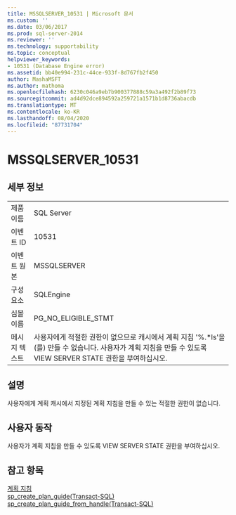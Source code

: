```yaml
---
title: MSSQLSERVER_10531 | Microsoft 문서
ms.custom: ''
ms.date: 03/06/2017
ms.prod: sql-server-2014
ms.reviewer: ''
ms.technology: supportability
ms.topic: conceptual
helpviewer_keywords:
- 10531 (Database Engine error)
ms.assetid: bb40e994-231c-44ce-933f-8d767fb2f450
author: MashaMSFT
ms.author: mathoma
ms.openlocfilehash: 6230c046a9eb7b900377888c59a3a492f2b89f73
ms.sourcegitcommit: ad4d92dce894592a259721a1571b1d8736abacdb
ms.translationtype: MT
ms.contentlocale: ko-KR
ms.lasthandoff: 08/04/2020
ms.locfileid: "87731704"
---
```

# <a name="mssqlserver_10531"></a>MSSQLSERVER_10531
    
## <a name="details"></a>세부 정보  
  
|||  
|-|-|  
|제품 이름|SQL Server|  
|이벤트 ID|10531|  
|이벤트 원본|MSSQLSERVER|  
|구성 요소|SQLEngine|  
|심볼 이름|PG_NO_ELIGIBLE_STMT|  
|메시지 텍스트|사용자에게 적절한 권한이 없으므로 캐시에서 계획 지침 '%.*ls'을(를) 만들 수 없습니다. 사용자가 계획 지침을 만들 수 있도록 VIEW SERVER STATE 권한을 부여하십시오.|  
  
## <a name="explanation"></a>설명  
 사용자에게 계획 캐시에서 지정된 계획 지침을 만들 수 있는 적절한 권한이 없습니다.  
  
## <a name="user-action"></a>사용자 동작  
 사용자가 계획 지침을 만들 수 있도록 VIEW SERVER STATE 권한을 부여하십시오.  
  
## <a name="see-also"></a>참고 항목  
 [계획 지침](../performance/plan-guides.md)   
 [sp_create_plan_guide&#40;Transact-SQL&#41;](/sql/relational-databases/system-stored-procedures/sp-create-plan-guide-transact-sql)   
 [sp_create_plan_guide_from_handle&#40;Transact-SQL&#41;](/sql/relational-databases/system-stored-procedures/sp-create-plan-guide-from-handle-transact-sql)  
  
  
